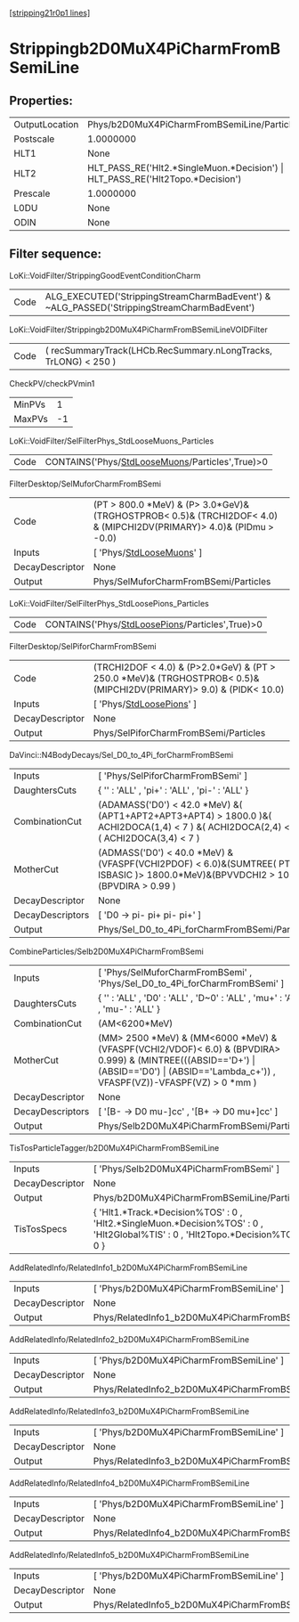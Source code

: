 [[stripping21r0p1 lines]](./stripping21r0p1-index)

# Strippingb2D0MuX4PiCharmFromBSemiLine

## Properties:

|                |                                                                                   |
|----------------|-----------------------------------------------------------------------------------|
| OutputLocation | Phys/b2D0MuX4PiCharmFromBSemiLine/Particles                                       |
| Postscale      | 1.0000000                                                                         |
| HLT1           | None                                                                              |
| HLT2           | HLT_PASS_RE('Hlt2.\*SingleMuon.\*Decision') \| HLT_PASS_RE('Hlt2Topo.\*Decision') |
| Prescale       | 1.0000000                                                                         |
| L0DU           | None                                                                              |
| ODIN           | None                                                                              |

## Filter sequence:

LoKi::VoidFilter/StrippingGoodEventConditionCharm

|      |                                                                                            |
|------|--------------------------------------------------------------------------------------------|
| Code | ALG_EXECUTED('StrippingStreamCharmBadEvent') & ~ALG_PASSED('StrippingStreamCharmBadEvent') |

LoKi::VoidFilter/Strippingb2D0MuX4PiCharmFromBSemiLineVOIDFilter

|      |                                                                 |
|------|-----------------------------------------------------------------|
| Code | ( recSummaryTrack(LHCb.RecSummary.nLongTracks, TrLONG) \< 250 ) |

CheckPV/checkPVmin1

|        |     |
|--------|-----|
| MinPVs | 1   |
| MaxPVs | -1  |

LoKi::VoidFilter/SelFilterPhys_StdLooseMuons_Particles

|      |                                                                                                     |
|------|-----------------------------------------------------------------------------------------------------|
| Code | CONTAINS('Phys/[StdLooseMuons](./stripping21r0p1-commonparticles-stdloosemuons)/Particles',True)\>0 |

FilterDesktop/SelMuforCharmFromBSemi

|                 |                                                                                                                            |
|-----------------|----------------------------------------------------------------------------------------------------------------------------|
| Code            | (PT \> 800.0 \*MeV) & (P\> 3.0\*GeV)& (TRGHOSTPROB\< 0.5)& (TRCHI2DOF\< 4.0) & (MIPCHI2DV(PRIMARY)\> 4.0)& (PIDmu \> -0.0) |
| Inputs          | [ 'Phys/[StdLooseMuons](./stripping21r0p1-commonparticles-stdloosemuons)' ]                                              |
| DecayDescriptor | None                                                                                                                       |
| Output          | Phys/SelMuforCharmFromBSemi/Particles                                                                                      |

LoKi::VoidFilter/SelFilterPhys_StdLoosePions_Particles

|      |                                                                                                     |
|------|-----------------------------------------------------------------------------------------------------|
| Code | CONTAINS('Phys/[StdLoosePions](./stripping21r0p1-commonparticles-stdloosepions)/Particles',True)\>0 |

FilterDesktop/SelPiforCharmFromBSemi

|                 |                                                                                                                           |
|-----------------|---------------------------------------------------------------------------------------------------------------------------|
| Code            | (TRCHI2DOF \< 4.0) & (P\>2.0\*GeV) & (PT \> 250.0 \*MeV)& (TRGHOSTPROB\< 0.5)& (MIPCHI2DV(PRIMARY)\> 9.0) & (PIDK\< 10.0) |
| Inputs          | [ 'Phys/[StdLoosePions](./stripping21r0p1-commonparticles-stdloosepions)' ]                                             |
| DecayDescriptor | None                                                                                                                      |
| Output          | Phys/SelPiforCharmFromBSemi/Particles                                                                                     |

DaVinci::N4BodyDecays/Sel_D0_to_4Pi_forCharmFromBSemi

|                  |                                                                                                                                              |
|------------------|----------------------------------------------------------------------------------------------------------------------------------------------|
| Inputs           | [ 'Phys/SelPiforCharmFromBSemi' ]                                                                                                          |
| DaughtersCuts    | { '' : 'ALL' , 'pi+' : 'ALL' , 'pi-' : 'ALL' }                                                                                               |
| CombinationCut   | (ADAMASS('D0') \< 42.0 \*MeV) &( (APT1+APT2+APT3+APT4) \> 1800.0 )&( ACHI2DOCA(1,4) \< 7 ) &( ACHI2DOCA(2,4) \< 7 ) &( ACHI2DOCA(3,4) \< 7 ) |
| MotherCut        | (ADMASS('D0') \< 40.0 \*MeV) &(VFASPF(VCHI2PDOF) \< 6.0)&(SUMTREE( PT, ISBASIC )\> 1800.0\*MeV)&(BPVVDCHI2 \> 100.0)&(BPVDIRA \> 0.99 )      |
| DecayDescriptor  | None                                                                                                                                         |
| DecayDescriptors | [ 'D0 -\> pi- pi+ pi- pi+' ]                                                                                                               |
| Output           | Phys/Sel_D0_to_4Pi_forCharmFromBSemi/Particles                                                                                               |

CombineParticles/Selb2D0MuX4PiCharmFromBSemi

|                  |                                                                                                                                                                                                |
|------------------|------------------------------------------------------------------------------------------------------------------------------------------------------------------------------------------------|
| Inputs           | [ 'Phys/SelMuforCharmFromBSemi' , 'Phys/Sel_D0_to_4Pi_forCharmFromBSemi' ]                                                                                                                   |
| DaughtersCuts    | { '' : 'ALL' , 'D0' : 'ALL' , 'D~0' : 'ALL' , 'mu+' : 'ALL' , 'mu-' : 'ALL' }                                                                                                                  |
| CombinationCut   | (AM\<6200\*MeV)                                                                                                                                                                                |
| MotherCut        | (MM\> 2500 \*MeV) & (MM\<6000 \*MeV) & (VFASPF(VCHI2/VDOF)\< 6.0) & (BPVDIRA\> 0.999) & (MINTREE(((ABSID=='D+') \| (ABSID=='D0') \| (ABSID=='Lambda_c+')) , VFASPF(VZ))-VFASPF(VZ) \> 0 \*mm ) |
| DecayDescriptor  | None                                                                                                                                                                                           |
| DecayDescriptors | [ '[B- -\> D0 mu-]cc' , '[B+ -\> D0 mu+]cc' ]                                                                                                                                            |
| Output           | Phys/Selb2D0MuX4PiCharmFromBSemi/Particles                                                                                                                                                     |

TisTosParticleTagger/b2D0MuX4PiCharmFromBSemiLine

|                 |                                                                                                                                       |
|-----------------|---------------------------------------------------------------------------------------------------------------------------------------|
| Inputs          | [ 'Phys/Selb2D0MuX4PiCharmFromBSemi' ]                                                                                              |
| DecayDescriptor | None                                                                                                                                  |
| Output          | Phys/b2D0MuX4PiCharmFromBSemiLine/Particles                                                                                           |
| TisTosSpecs     | { 'Hlt1.\*Track.\*Decision%TOS' : 0 , 'Hlt2.\*SingleMuon.\*Decision%TOS' : 0 , 'Hlt2Global%TIS' : 0 , 'Hlt2Topo.\*Decision%TOS' : 0 } |

AddRelatedInfo/RelatedInfo1_b2D0MuX4PiCharmFromBSemiLine

|                 |                                                          |
|-----------------|----------------------------------------------------------|
| Inputs          | [ 'Phys/b2D0MuX4PiCharmFromBSemiLine' ]                |
| DecayDescriptor | None                                                     |
| Output          | Phys/RelatedInfo1_b2D0MuX4PiCharmFromBSemiLine/Particles |

AddRelatedInfo/RelatedInfo2_b2D0MuX4PiCharmFromBSemiLine

|                 |                                                          |
|-----------------|----------------------------------------------------------|
| Inputs          | [ 'Phys/b2D0MuX4PiCharmFromBSemiLine' ]                |
| DecayDescriptor | None                                                     |
| Output          | Phys/RelatedInfo2_b2D0MuX4PiCharmFromBSemiLine/Particles |

AddRelatedInfo/RelatedInfo3_b2D0MuX4PiCharmFromBSemiLine

|                 |                                                          |
|-----------------|----------------------------------------------------------|
| Inputs          | [ 'Phys/b2D0MuX4PiCharmFromBSemiLine' ]                |
| DecayDescriptor | None                                                     |
| Output          | Phys/RelatedInfo3_b2D0MuX4PiCharmFromBSemiLine/Particles |

AddRelatedInfo/RelatedInfo4_b2D0MuX4PiCharmFromBSemiLine

|                 |                                                          |
|-----------------|----------------------------------------------------------|
| Inputs          | [ 'Phys/b2D0MuX4PiCharmFromBSemiLine' ]                |
| DecayDescriptor | None                                                     |
| Output          | Phys/RelatedInfo4_b2D0MuX4PiCharmFromBSemiLine/Particles |

AddRelatedInfo/RelatedInfo5_b2D0MuX4PiCharmFromBSemiLine

|                 |                                                          |
|-----------------|----------------------------------------------------------|
| Inputs          | [ 'Phys/b2D0MuX4PiCharmFromBSemiLine' ]                |
| DecayDescriptor | None                                                     |
| Output          | Phys/RelatedInfo5_b2D0MuX4PiCharmFromBSemiLine/Particles |
